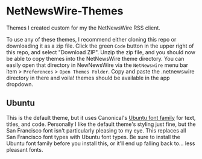 # NetNewsWire-Themes
Themes I created custom for my the NetNewsWire RSS client.

To use any of these themes, I recommend either cloning this repo or downloading it as a zip file.
Click the green `Code` button in the upper right of this repo, and select "Download ZIP". Unzip
the zip file, and you should now be able to copy themes into the NetNewsWire theme directory. You
can easily open that directory in NewNewsWire via the `NetNewswire` menu bar item > `Preferences` >
`Open Themes Folder`. Copy and paste the .netnewswire directory in there and voila! themes should
be available in the app dropdown.

## Ubuntu

This is the default theme, but it uses Canonical's [Ubuntu font family](https://design.ubuntu.com/font/) for text, titles, and code.
Personally I like the default theme's styling just fine, but the San Francisco font isn't particularly pleasing to my eye.
This replaces all San Francisco font types with Ubuntu font types. Be sure to install the Ubuntu font family before you install this,
or it'll end up falling back to... less pleasant fonts.
